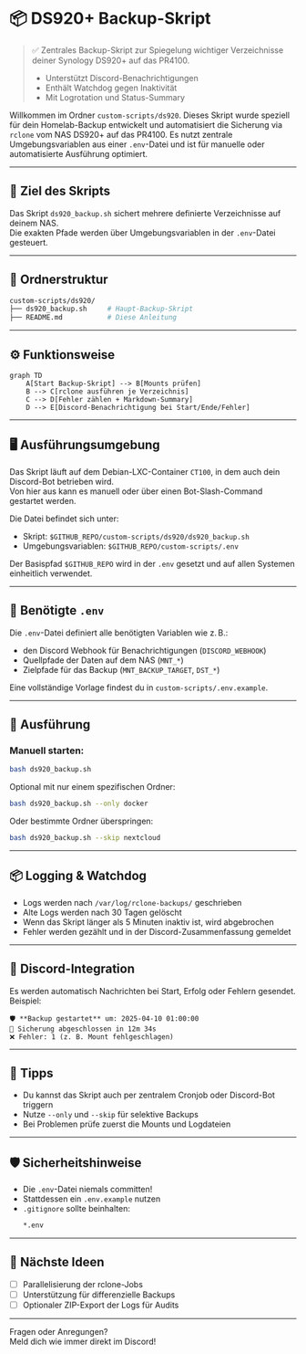 # 📦 DS920+ Backup-Skript

> ✅ Zentrales Backup-Skript zur Spiegelung wichtiger Verzeichnisse deiner Synology DS920+ auf das PR4100.
>
> - Unterstützt Discord-Benachrichtigungen
> - Enthält Watchdog gegen Inaktivität
> - Mit Logrotation und Status-Summary

Willkommen im Ordner `custom-scripts/ds920`. Dieses Skript wurde speziell für dein Homelab-Backup entwickelt und automatisiert die Sicherung via `rclone` vom NAS DS920+ auf das PR4100. Es nutzt zentrale Umgebungsvariablen aus einer `.env`-Datei und ist für manuelle oder automatisierte Ausführung optimiert.

---

## 🔄 Ziel des Skripts

Das Skript `ds920_backup.sh` sichert mehrere definierte Verzeichnisse auf deinem NAS.  
Die exakten Pfade werden über Umgebungsvariablen in der `.env`-Datei gesteuert.

---

## 📂 Ordnerstruktur

```bash
custom-scripts/ds920/
├── ds920_backup.sh     # Haupt-Backup-Skript
├── README.md           # Diese Anleitung
```

---

## ⚙️ Funktionsweise

```mermaid
graph TD
    A[Start Backup-Skript] --> B[Mounts prüfen]
    B --> C[rclone ausführen je Verzeichnis]
    C --> D[Fehler zählen + Markdown-Summary]
    D --> E[Discord-Benachrichtigung bei Start/Ende/Fehler]
```

---

## 🖥️ Ausführungsumgebung

Das Skript läuft auf dem Debian-LXC-Container `CT100`, in dem auch dein Discord-Bot betrieben wird.  
Von hier aus kann es manuell oder über einen Bot-Slash-Command gestartet werden.

Die Datei befindet sich unter:

- Skript: `$GITHUB_REPO/custom-scripts/ds920/ds920_backup.sh`
- Umgebungsvariablen: `$GITHUB_REPO/custom-scripts/.env`

Der Basispfad `$GITHUB_REPO` wird in der `.env` gesetzt und auf allen Systemen einheitlich verwendet.

---

## 🧾 Benötigte `.env`

Die `.env`-Datei definiert alle benötigten Variablen wie z. B.:

- den Discord Webhook für Benachrichtigungen (`DISCORD_WEBHOOK`)
- Quellpfade der Daten auf dem NAS (`MNT_*`)
- Zielpfade für das Backup (`MNT_BACKUP_TARGET`, `DST_*`)

Eine vollständige Vorlage findest du in `custom-scripts/.env.example`.

---

## 🚀 Ausführung

### Manuell starten:
```bash
bash ds920_backup.sh
```

Optional mit nur einem spezifischen Ordner:
```bash
bash ds920_backup.sh --only docker
```

Oder bestimmte Ordner überspringen:
```bash
bash ds920_backup.sh --skip nextcloud
```

---

## 📦 Logging & Watchdog

- Logs werden nach `/var/log/rclone-backups/` geschrieben
- Alte Logs werden nach 30 Tagen gelöscht
- Wenn das Skript länger als 5 Minuten inaktiv ist, wird abgebrochen
- Fehler werden gezählt und in der Discord-Zusammenfassung gemeldet

---

## 🔔 Discord-Integration

Es werden automatisch Nachrichten bei Start, Erfolg oder Fehlern gesendet. Beispiel:
```text
🛡️ **Backup gestartet** um: 2025-04-10 01:00:00
📁 Sicherung abgeschlossen in 12m 34s
❌ Fehler: 1 (z. B. Mount fehlgeschlagen)
```

---

## 🧠 Tipps

- Du kannst das Skript auch per zentralem Cronjob oder Discord-Bot triggern
- Nutze `--only` und `--skip` für selektive Backups
- Bei Problemen prüfe zuerst die Mounts und Logdateien

---

## 🛡️ Sicherheitshinweise

- Die `.env`-Datei niemals committen!
- Stattdessen ein `.env.example` nutzen
- `.gitignore` sollte beinhalten:
  ```bash
  *.env
  ```

---

## 📌 Nächste Ideen

- [ ] Parallelisierung der rclone-Jobs
- [ ] Unterstützung für differenzielle Backups
- [ ] Optionaler ZIP-Export der Logs für Audits

---

Fragen oder Anregungen?  
Meld dich wie immer direkt im Discord!
